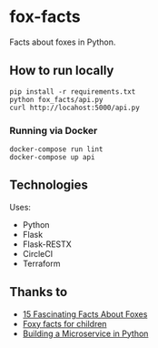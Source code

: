 # fox-facts

Facts about foxes in Python.

## How to run locally

    pip install -r requirements.txt
    python fox_facts/api.py
    curl http://locahost:5000/api.py

### Running via Docker

    docker-compose run lint
    docker-compose up api

## Technologies

Uses:

- Python
- Flask
- Flask-RESTX
- CircleCI
- Terraform

## Thanks to

- [15 Fascinating Facts About Foxes](https://www.thefactsite.com/fascinating-fox-facts/)
- [Foxy facts for children](http://foxproject.org.uk/foxy-facts-for-children/)
- [Building a Microservice in Python](https://medium.com/@sonusharma.mnnit/building-a-microservice-in-python-ff009da83dac)
